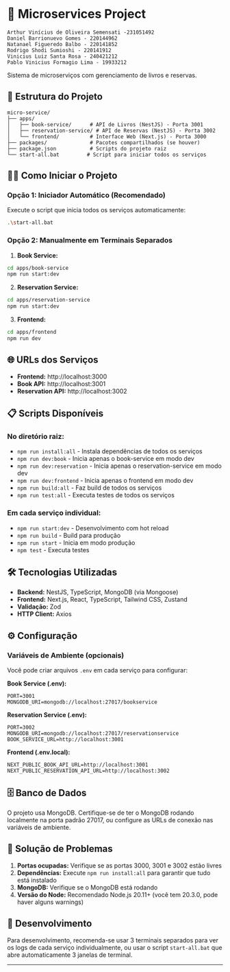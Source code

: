 # 🚀 Microservices Project

```
Arthur Vinícius de Oliveira Semensati -231051492
Daniel Barrionuevo Gomes - 220144962
Natanael Figueredo Balbo - 220141852
Rodrigo Shodi Sumioshi - 220141912
Vinicius Luiz Santa Rosa - 240421212
Pablo Vinicius Formagio Lima - 19933212
```

Sistema de microserviços com gerenciamento de livros e reservas.

## 📁 Estrutura do Projeto

```
micro-service/
├── apps/
│   ├── book-service/      # API de Livros (NestJS) - Porta 3001
│   ├── reservation-service/ # API de Reservas (NestJS) - Porta 3002
│   └── frontend/          # Interface Web (Next.js) - Porta 3000
├── packages/              # Pacotes compartilhados (se houver)
├── package.json           # Scripts do projeto raiz
└── start-all.bat         # Script para iniciar todos os serviços
```

## 🏃‍♂️ Como Iniciar o Projeto

### Opção 1: Iniciador Automático (Recomendado)
Execute o script que inicia todos os serviços automaticamente:
```bash
.\start-all.bat
```

### Opção 2: Manualmente em Terminais Separados

1. **Book Service:**
```bash
cd apps/book-service
npm run start:dev
```

2. **Reservation Service:**
```bash
cd apps/reservation-service  
npm run start:dev
```

3. **Frontend:**
```bash
cd apps/frontend
npm run dev
```

## 🌐 URLs dos Serviços

- **Frontend:** http://localhost:3000
- **Book API:** http://localhost:3001
- **Reservation API:** http://localhost:3002

## 📋 Scripts Disponíveis

### No diretório raiz:
- `npm run install:all` - Instala dependências de todos os serviços
- `npm run dev:book` - Inicia apenas o book-service em modo dev
- `npm run dev:reservation` - Inicia apenas o reservation-service em modo dev  
- `npm run dev:frontend` - Inicia apenas o frontend em modo dev
- `npm run build:all` - Faz build de todos os serviços
- `npm run test:all` - Executa testes de todos os serviços

### Em cada serviço individual:
- `npm run start:dev` - Desenvolvimento com hot reload
- `npm run build` - Build para produção
- `npm run start` - Inicia em modo produção
- `npm test` - Executa testes

## 🛠️ Tecnologias Utilizadas

- **Backend:** NestJS, TypeScript, MongoDB (via Mongoose)
- **Frontend:** Next.js, React, TypeScript, Tailwind CSS, Zustand
- **Validação:** Zod
- **HTTP Client:** Axios

## ⚙️ Configuração

### Variáveis de Ambiente (opcionais)

Você pode criar arquivos `.env` em cada serviço para configurar:

**Book Service (.env):**
```
PORT=3001
MONGODB_URI=mongodb://localhost:27017/bookservice
```

**Reservation Service (.env):**
```
PORT=3002
MONGODB_URI=mongodb://localhost:27017/reservationservice
BOOK_SERVICE_URL=http://localhost:3001
```

**Frontend (.env.local):**
```
NEXT_PUBLIC_BOOK_API_URL=http://localhost:3001
NEXT_PUBLIC_RESERVATION_API_URL=http://localhost:3002
```

## 🗄️ Banco de Dados

O projeto usa MongoDB. Certifique-se de ter o MongoDB rodando localmente na porta padrão 27017, ou configure as URLs de conexão nas variáveis de ambiente.

## 🐛 Solução de Problemas

1. **Portas ocupadas:** Verifique se as portas 3000, 3001 e 3002 estão livres
2. **Dependências:** Execute `npm run install:all` para garantir que tudo está instalado
3. **MongoDB:** Verifique se o MongoDB está rodando
4. **Versão do Node:** Recomendado Node.js 20.11+ (você tem 20.3.0, pode haver alguns warnings)

## 🔄 Desenvolvimento

Para desenvolvimento, recomenda-se usar 3 terminais separados para ver os logs de cada serviço individualmente, ou usar o script `start-all.bat` que abre automaticamente 3 janelas de terminal.

---

